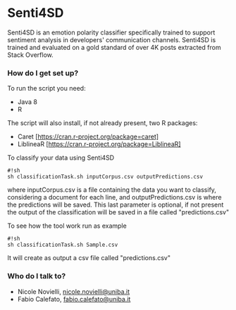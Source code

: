# Senti4SD

Senti4SD is an emotion polarity classifier specifically trained to support sentiment analysis in developers' communication channels. 
Senti4SD is trained and evaluated on a gold standard of over 4K posts extracted from Stack Overflow. 


### How do I get set up? ###

To run the script you need:

* Java 8
* R

The script will also install, if not already present, two R packages:

* Caret [https://cran.r-project.org/package=caret]
* LiblineaR [https://cran.r-project.org/package=LiblineaR] 

To classify your data using Senti4SD

```
#!sh
sh classificationTask.sh inputCorpus.csv outputPredictions.csv

```
where inputCorpus.csv is a file containing the data you want to classify, considering a document for each line, and outputPredictions.csv is where the predictions will be saved. This last parameter is optional, if not present the output of the classification will be saved in a file called "predictions.csv"

To see how the tool work run as example 
```
#!sh
sh classificationTask.sh Sample.csv

```

It will create as output a csv file called "predictions.csv"

### Who do I talk to? ###

* Nicole Novielli, nicole.novielli@uniba.it
* Fabio Calefato, fabio.calefato@uniba.it

